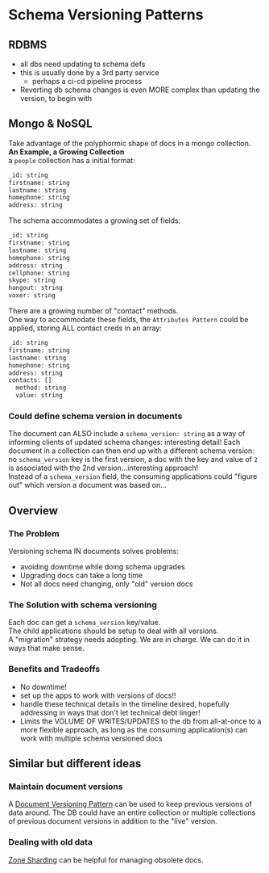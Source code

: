 # Schema Versioning Patterns

## RDBMS

- all dbs need updating to schema defs
- this is usually done by a 3rd party service
  - perhaps a ci-cd pipeline process
- Reverting db schema changes is even MORE complex than updating the version, to begin with

## Mongo & NoSQL

Take advantage of the polyphormic shape of docs in a mongo collection.  
**An Example, a Growing Collection**  
a `people` collection has a initial format:

```bash
_id: string
firstname: string
lastname: string
homephone: string
address: string
```

The schema accommodates a growing set of fields:

```bash
_id: string
firstname: string
lastname: string
homephone: string
address: string
cellphone: string
skype: string
hangout: string
voxer: string
```

There are a growing number of "contact" methods.  
One way to accommodate these fields, the `Attributes Pattern` could be applied, storing ALL contact creds in an array:

```bash
_id: string
firstname: string
lastname: string
homephone: string
address: string
contacts: []
  method: string
  value: string
```

### Could define schema version in documents

The document can ALSO include a `schema_version: string` as a way of informing clients of updated schema changes: interesting detail! Each document in a collection can then end up with a different schema version: no `schema_version` key is the first version, a doc with the key and value of `2` is associated with the 2nd version...interesting approach!  
Instead of a `schema_version` field, the consuming applications could "figure out" which version a document was based on...

## Overview

### The Problem

Versioning schema IN documents solves problems:

- avoiding downtime while doing schema upgrades
- Upgrading docs can take a long time
- Not all docs need changing, only "old" version docs

### The Solution with schema versioning

Each doc can get a `schema_version` key/value.  
The child applications should be setup to deal with all versions.  
A "migration" strategy needs adopting. We are in charge. We can do it in ways that make sense.

### Benefits and Tradeoffs

- No downtime!
- set up the apps to work with versions of docs!!
- handle these technical details in the timeline desired, hopefully addressing in ways that don't let technical debt linger!
- Limits the VOLUME OF WRITES/UPDATES to the db from all-at-once to a more flexible approach, as long as the consuming application(s) can work with multiple schema versioned docs

## Similar but different ideas

### Maintain document versions

A [Document Versioning Pattern](https://www.mongodb.com/blog/post/building-with-patterns-the-document-versioning-pattern) can be used to keep previous versions of data around. The DB could have an entire collection or multiple collections of previous document versions in addition to the "live" version.

### Dealing with old data

[Zone Sharding](https://docs.mongodb.com/manual/core/zone-sharding/) can be helpful for managing obsolete docs.
